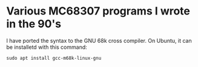 # Various MC68307 programs I wrote in the 90's

I have ported the syntax to the GNU 68k cross compiler. On Ubuntu, it can be installetd
with this command:
```
sudo apt install gcc-m68k-linux-gnu
```

